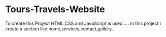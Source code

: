 # Tours-Travels-Website
To create this Project HTML,CSS and JavaScript is used .... in this project i create a section like home,services,contact,gallery..
